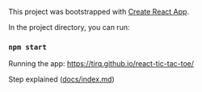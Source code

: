 This project was bootstrapped with [Create React App](https://github.com/facebook/create-react-app).

In the project directory, you can run:

### `npm start`

Running the app: https://tirq.github.io/react-tic-tac-toe/

Step explained ([docs/index.md](docs/index.md))